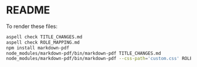 # README

To render these files:

```bash
aspell check TITLE_CHANGES.md
aspell check ROLE_MAPPING.md
npm install markdown-pdf
node_modules/markdown-pdf/bin/markdown-pdf TITLE_CHANGES.md
node_modules/markdown-pdf/bin/markdown-pdf --css-path='custom.css' ROLE_MAPPING.md
```
